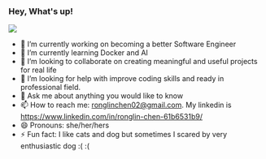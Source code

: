 ### Hey, What's up!
![](https://github-readme-stats.vercel.app/api?username=RonglinC)

- 🔭 I’m currently working on becoming a better Software Engineer
- 🌱 I’m currently learning Docker and AI
- 👯 I’m looking to collaborate on creating meaningful and useful projects for real life
- 🤔 I’m looking for help with improve coding skills and ready in professional field.
- 💬 Ask me about anything you would like to know
- 📫 How to reach me: ronglinchen02@gmail.com. My linkedin is https://www.linkedin.com/in/ronglin-chen-61b6531b9/
- 😄 Pronouns: she/her/hers
- ⚡ Fun fact: I like cats and dog but sometimes I scared by very enthusiastic dog :( :( 


<!--START_SECTION:waka-->
<!--END_SECTION:waka-->

